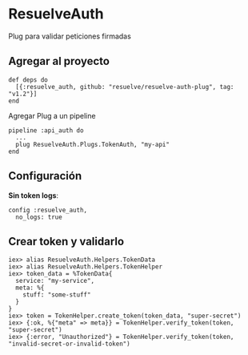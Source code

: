 # ResuelveAuth

Plug para validar peticiones firmadas

## Agregar al proyecto

```
def deps do
  [{:resuelve_auth, github: "resuelve/resuelve-auth-plug", tag: "v1.2"}]
end
```

Agregar Plug a un pipeline
```
pipeline :api_auth do
  ...
  plug ResuelveAuth.Plugs.TokenAuth, "my-api"
end
```

## Configuración
**Sin token logs**:
```
config :resuelve_auth,
  no_logs: true
```

## Crear token y validarlo
```
iex> alias ResuelveAuth.Helpers.TokenData
iex> alias ResuelveAuth.Helpers.TokenHelper
iex> token_data = %TokenData{
  service: "my-service",
  meta: %{
    stuff: "some-stuff"
  }
}
iex> token = TokenHelper.create_token(token_data, "super-secret")
iex> {:ok, %{"meta" => meta}} = TokenHelper.verify_token(token, "super-secret")
iex> {:error, "Unauthorized"} = TokenHelper.verify_token(token, "invalid-secret-or-invalid-token")
```
